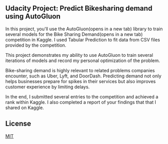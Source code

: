 
## Udacity Project: Predict Bikesharing demand using AutoGluon

In this project, you'll use the AutoGluon(opens in a new tab) library to train several models for the Bike Sharing Demand(opens in a new tab) competition in Kaggle. I used Tabular Prediction  to fit data from CSV files provided by the competition. 

This project demonstrates my ability to use AutoGluon to train several iterations of models and record my personal optimization of the problem.

Bike-sharing demand is highly relevant to related problems companies encounter, such as Uber, Lyft, and DoorDash. Predicting demand not only helps businesses prepare for spikes in their services but also improves customer experience by limiting delays.

In the end, I submitted several entries to the competition and achieved a rank within Kaggle. I also completed a report of your findings that that I shared on Kaggle.

## License

[MIT](https://choosealicense.com/licenses/mit/)
